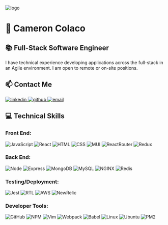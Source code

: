 ![logo](IMG-2443.JPG "oceanview panorama")
# 🤝 Cameron Colaco
## 📚 Full-Stack Software Engineer
I have technical experience developing applications across the full-stack in an Agile environment. I am open to remote or on-site positions.

## 📫 Contact Me
<p align="left">
  <a href="https://www.linkedin.com/in/cameroncolaco/">
    <img alt="linkedin" src="https://img.shields.io/badge/LinkedIn%20-%230077B5.svg?&style=for-the-badge&logo=linkedin&logoColor=white&link=https://www.linkedin.com/in/cameroncolaco/" />
  </a>
  <a href="https://github.com/cameron-colaco">
    <img alt="github" src="https://img.shields.io/badge/GitHub%20-%23121011.svg?&style=for-the-badge&logo=github&logoColor=white&link=https://github.com/cameroncolaco" />
  </a>
  <a href="mailto:colacocameron@gmail.com">
    <img alt="email" src="https://img.shields.io/badge/email%20-%23D14836.svg?&style=for-the-badge&logo=gmail&logoColor=white&link=mailto:colacocameron@gmail.com" />
  </a>
</p>

## 💻 Technical Skills
### Front End:
![JavaScript](https://img.shields.io/badge/JavaScript%20-%23F7DF1E.svg?&style=for-the-badge&logo=javascript&logoColor=white&link=https://www.javascript.com)
![React](https://img.shields.io/badge/React%20-%2361DAFB.svg?&style=for-the-badge&logo=react&logoColor=white&link=https://reactjs.org)
![HTML](https://img.shields.io/badge/HTML5%20-%23E34F26.svg?&style=for-the-badge&logo=html5&logoColor=white)
![CSS](https://img.shields.io/badge/CSS3%20-%231572B6.svg?&style=for-the-badge&logo=css3&logoColor=white)
![MUI](https://img.shields.io/badge/material%20ui%20-%23757575.svg?&style=for-the-badge&logo=materialdesign&logoColor=white)
![ReactRouter](https://img.shields.io/badge/react%20router%20-%23CA4245.svg?&style=for-the-badge&logo=react%20router&logoColor=white)
![Redux](https://img.shields.io/badge/redux%20-%23764ABC.svg?&style=for-the-badge&logo=redux&logoColor=white)

### Back End:
![Node](https://img.shields.io/badge/Node.js%20-%23339933.svg?&style=for-the-badge&logo=node.js&logoColor=white)
![Express](https://img.shields.io/badge/Express%20-%23000000.svg?&style=for-the-badge&logo=express&logoColor=white)
![MongoDB](https://img.shields.io/badge/MongoDB-%2347A248.svg?&style=for-the-badge&logo=mongodb&logoColor=white)
![MySQL](https://img.shields.io/badge/MySQL-%234479A1.svg?&style=for-the-badge&logo=mysql&logoColor=white)
![NGINX](https://img.shields.io/badge/nginx-%23009639.svg?&style=for-the-badge&logo=nginx&logoColor=white)
![Redis](https://img.shields.io/badge/redis-%23DC382D.svg?&style=for-the-badge&logo=redis&logoColor=white)

### Testing/Deployment:
![Jest](https://img.shields.io/badge/Jest%20-%23C21325.svg?&style=for-the-badge&logo=Jest&logoColor=white)
![RTL](https://img.shields.io/badge/react%20testing%20library%20-%23E33332.svg?&style=for-the-badge&logo=testing%20library&logoColor=white)
![AWS](https://img.shields.io/badge/amazon%20web%20services%20-%23232F3E.svg?&style=for-the-badge&logo=amazon%20aws&logoColor=white)
![NewRelic](https://img.shields.io/badge/new%20relic%20-%23008C99.svg?&style=for-the-badge&logo=new%20relic&logoColor=white)

### Developer Tools:
![GitHub](https://img.shields.io/badge/git%20-%23181717.svg?&style=for-the-badge&logo=github&logoColor=white)
![NPM](https://img.shields.io/badge/npm%20-%23CB3837.svg?&style=for-the-badge&logo=npm&logoColor=white)
![Vim](https://img.shields.io/badge/vim%20-%23019733.svg?&style=for-the-badge&logo=vim&logoColor=white)
![Webpack](https://img.shields.io/badge/Webpack%20-%238DD6F9.svg?&style=for-the-badge&logo=webpack&logoColor=white)
![Babel](https://img.shields.io/badge/babel%20-%23F9DC3E.svg?&style=for-the-badge&logo=babel&logoColor=white)
![Linux](https://img.shields.io/badge/linux%20-%23FCC624.svg?&style=for-the-badge&logo=linux&logoColor=white)
![Ubuntu](https://img.shields.io/badge/ubuntu%20-%23E95420.svg?&style=for-the-badge&logo=ubuntu&logoColor=white)
![PM2](https://img.shields.io/badge/pm2%20-%232B037A.svg?&style=for-the-badge&logo=pm2&logoColor=white)

